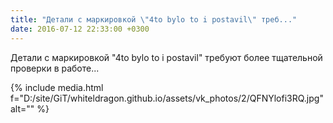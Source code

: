 ```yaml
---
title: "Детали с маркировкой \"4to bylo to i postavil\" треб..."
date: 2016-07-12 22:33:00 +0300
---
```


Детали с маркировкой "4to bylo to i postavil" требуют более тщательной проверки в работе...

{% include media.html f="D:/site/GiT/whiteldragon.github.io/assets/vk_photos/2/QFNYlofi3RQ.jpg" alt="" %}
